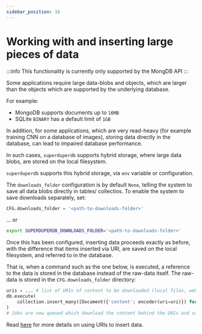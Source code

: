 ```yaml
---
sidebar_position: 16
---
```


# Working with and inserting large pieces of data

:::info
This functionality is currently only supported by the MongDB API
:::

Some applications require large data-blobs and objects, which are larger than the objects which are supported by the underlying database.

For example:

- MongoDB supports documents up to `16MB`
- SQLite `BINARY` has a default limit of `1GB`

In addition, for some applications, which are very read-heavy (for example training CNN on a database of images), storing data directly in the database, can lead to impaired database performance.

In such cases, `superduperdb` supports hybrid storage, where large data blobs, are stored on the local filesystem.

`superduperdb` supports this hybrid storage, via `env` variable or configuration.

The `downloads_folder` configuration is by default `None`, telling the system to save all data blobs directly 
in tables/ collectios. To enable the system to save downloads separately, set:

```python
CFG.downloads_folder = '<path-to-downloads-folder>'
```
... or

```bash
export SUPERDUPERDB_DOWNLOADS_FOLDER='<path-to-downloads-folder>'
```

Once this has been configured, inserting data proceeds exactly as before, with the difference 
that items inserted via URI, are saved on the local filesystem, and referred to in the database.

That is, when a command such as the one below, is executed, a reference to the data is stored in the database
instead of the raw-data itself. The raw-data is stored in the `CFG.downloads_folder` directory:

```python
uris = ... # list of URIs of content to be downloaded (local files, web URLs, s3 URIs)
db.execute(
    collection.insert_many([Document({'content': encoder(uri=uri)}) for uri in uris])
)
# Jobs are now queued which download the content behind the URIs and save it in `CFG.downloads_folder`
```

Read [here](./referring_to_data_from_diverse_sources.md) for more details on using URIs to insert data.